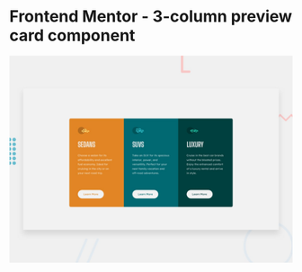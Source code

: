 # Frontend Mentor - 3-column preview card component

![Design preview for the 3-column preview card component coding challenge](./design/desktop-preview.jpg)


